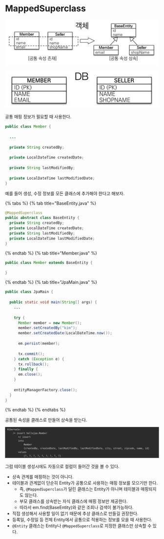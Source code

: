 # MappedSuperclass

![](../../.gitbook/assets/kimyounghan-orm-jpa/07/screenshot%202021-05-16%20오후%207.50.31.png)

![](../../.gitbook/assets/kimyounghan-orm-jpa/07/screenshot%202021-05-16%20오후%207.50.38.png)

공통 매핑 정보가 필요할 때 사용한다.

```java
public class Member {

  ...
  
  private String createdBy;
  
  private LocalDateTime createdDate;
  
  private String lastModifiedBy;
  
  private LocalDateTime lastModifiedDate;
}
```

예를 들어 생성, 수정 정보를 모든 클래스에 추가해야 한다고 해보자.

{% tabs %} {% tab title="BaseEntity.java" %}

```java
@MappedSuperclass
public abstract class BaseEntity {
  private String createdBy;
  private LocalDateTime createdDate;
  private String lastModifiedBy;
  private LocalDateTime lastModifiedDate;
}
```

{% endtab %} {% tab title="Member.java" %}

```java
public class Member extends BaseEntity {

}
```

{% endtab %} {% tab title="JpaMain.java" %}

```java
public class JpaMain {

  public static void main(String[] args) {
    ...
    
    try {
      Member member = new Member();
      member.setCreatedBy("kim");
      member.setCreatedDate(LocalDateTime.now());

      em.persist(member);

      tx.commit();
    } catch (Exception e) {
      tx.rollback();
    } finally {
      em.close();
    }

    entityManagerFactory.close();
  }
}

```

{% endtab %} {% endtabs %}

공통된 속성을 클래스로 만들어 상속을 받는다.

![](../../.gitbook/assets/kimyounghan-orm-jpa/07/screenshot%202021-05-16%20오후%208.13.42.png)

그럼 테이블 생성시에도 자동으로 컬럼이 들어간 것을 볼 수 있다.

- 상속 관계를 매핑하는 것이 아니다.
- 테이블과 관계없이 단순히 Entity가 공통으로 사용하는 매핑 정보를 모으기만 한다.
    - 즉, `@MappedSuperclass`가 달린 클래스는 Entity가 아니며 테이블과 매핑되지도 않는다.
    - 부모 클래스를 상속받는 자식 클래스에 매핑 정보만 제공한다.
    - 따라서 em.find(BaseEntity)와 같은 조회나 검색이 불가능하다.
- 직접 생성해서 사용할 일이 없기 때문에 추상 클래스로 만들길 권장한다.
- 등록일, 수정일 등 전체 Entity에서 공통으로 적용하는 정보를 모을 때 사용한다.
- `@Entity` 클래스는 Entity나 `@MappedSuperclass`로 지정한 클래스만 상속할 수 있다.